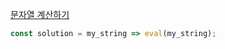 [문자열 계산하기](https://school.programmers.co.kr/learn/courses/30/lessons/120902)

```js
const solution = my_string => eval(my_string);
```